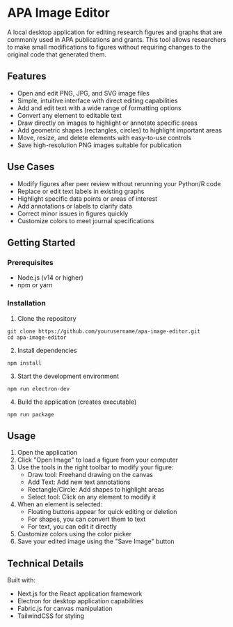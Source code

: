 # APA Image Editor

A local desktop application for editing research figures and graphs that are commonly used in APA publications and grants. This tool allows researchers to make small modifications to figures without requiring changes to the original code that generated them.

## Features

- Open and edit PNG, JPG, and SVG image files
- Simple, intuitive interface with direct editing capabilities
- Add and edit text with a wide range of formatting options
- Convert any element to editable text
- Draw directly on images to highlight or annotate specific areas
- Add geometric shapes (rectangles, circles) to highlight important areas
- Move, resize, and delete elements with easy-to-use controls
- Save high-resolution PNG images suitable for publication

## Use Cases

- Modify figures after peer review without rerunning your Python/R code
- Replace or edit text labels in existing graphs
- Highlight specific data points or areas of interest
- Add annotations or labels to clarify data
- Correct minor issues in figures quickly
- Customize colors to meet journal specifications

## Getting Started

### Prerequisites

- Node.js (v14 or higher)
- npm or yarn

### Installation

1. Clone the repository
```
git clone https://github.com/yourusername/apa-image-editor.git
cd apa-image-editor
```

2. Install dependencies
```
npm install
```

3. Start the development environment
```
npm run electron-dev
```

4. Build the application (creates executable)
```
npm run package
```

## Usage

1. Open the application
2. Click "Open Image" to load a figure from your computer
3. Use the tools in the right toolbar to modify your figure:
   - Draw tool: Freehand drawing on the canvas
   - Add Text: Add new text annotations
   - Rectangle/Circle: Add shapes to highlight areas
   - Select tool: Click on any element to modify it
4. When an element is selected:
   - Floating buttons appear for quick editing or deletion
   - For shapes, you can convert them to text
   - For text, you can edit it directly
5. Customize colors using the color picker
6. Save your edited image using the "Save Image" button

## Technical Details

Built with:
- Next.js for the React application framework
- Electron for desktop application capabilities
- Fabric.js for canvas manipulation
- TailwindCSS for styling 